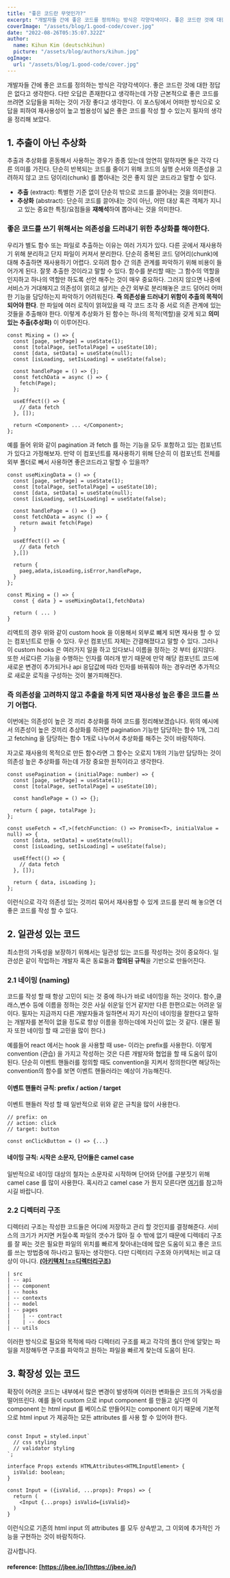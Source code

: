 ```yaml
---
title: "좋은 코드란 무엇인가?"
excerpt: "개발자들 간에 좋은 코드를 정의하는 방식은 각양각색이다. 좋은 코드란 것에 대한 정답은 없다고 생각한다. 다만 오답은 존재한다고 생각하는데 가장 근본적으로 좋은 코드를 쓰려면 오답들을 피하는 것이 가장 좋다고 생각한다. 이 포스팅에서 어떠한 방식으로 오답을 피하여 재사용성이 높고 범용성이 넓은 좋은 코드를 작성 할 수 있는지 필자의 생각을 정리해 보았다."
coverImage: "/assets/blog/1.good-code/cover.jpg"
date: "2022-08-26T05:35:07.322Z"
author:
  name: Kihun Kim (deutschkihun)
  picture: "/assets/blog/authors/kihun.jpg"
ogImage:
  url: "/assets/blog/1.good-code/cover.jpg"
---
```


개발자들 간에 좋은 코드를 정의하는 방식은 각양각색이다. 좋은 코드란 것에 대한 정답은 없다고 생각한다. 다만 오답은 존재한다고 생각하는데 가장 근본적으로 좋은 코드를 쓰려면 오답들을 피하는 것이 가장 좋다고 생각한다. 이 포스팅에서 어떠한 방식으로 오답을 피하여 재사용성이 높고 범용성이 넓은 좋은 코드를 작성 할 수 있는지 필자의 생각을 정리해 보았다.

## 1. 추출이 아닌 추상화

추출과 추상화를 혼동해서 사용하는 경우가 종종 있는데 엄연히 말하자면 둘은 각각 다른 의미를 가진다. 단순히 반복되는 코드를 줄이기 위해 코드의 실행 순서와 의존성을 고려하지 않고 코드 덩이리(chunk) 를 뽑아내는 것은 좋지 않은 코드라고 말할 수 있다.

- **추출** (extract): 특별한 기준 없이 단순히 밖으로 코드를 끌어내는 것을 의미한다.
- **추상화** (abstract): 단순히 코드를 끌어내는 것이 아닌, 어떤 대상 혹은 객체가 지니고 있는 중요한 특징/요점들을 **재해석**하여 뽑아내는 것을 의미한다.

### **좋은 코드를 쓰기 위해서는 의존성을 드러내기 위한 추상화를 해야한다.**

우리가 별도 함수 또는 파일로 추출하는 이유는 여러 가지가 있다. 다른 곳에서 재사용하기 위해 분리하고 단지 파일이 커져서 분리한다. 단순히 중복된 코드 덩어리(chunk)에 대해 추출하면 재사용하기 어렵다. 오히려 함수 간 의존 관계를 파악하기 위해 비용이 들어가게 된다. 잘못 추출한 것이라고 말할 수 있다. 함수를 분리할 때는 그 함수의 역할을 인지하고 하나의 역할만 하도록 선언 해주는 것이 매우 중요하다. 그러지 않으면 나중에 서비스가 거대해지고 의존성이 얽히고 설키는 순간 외부로 분리해놓은 코드 덩어리 어떠한 기능을 담당하는지 파악하기 어려워진다. **즉 의존성을 드러내기 위함이 추출의 목적이 되어야 한다**. 한 파일에 여러 로직이 얽혀있을 때 각 코드 조각 중 서로 의존 관계에 있는 것들을 추출해야 한다. 이렇게 추상화가 된 함수는 하나의 목적(역할)을 갖게 되고 **의미 있는 추출(추상화)** 이 이루어진다.

```tsx
const Mixing = () => {
  const [page, setPage] = useState(1);
  const [totalPage, setTotalPage] = useState(10);
  const [data, setData] = useState(null);
  const [isLoading, setIsLoading] = useState(false);

  const handlePage = () => {};
  const fetchData = async () => {
    fetch(Page);
  };

  useEffect(() => {
    // data fetch
  }, []);

  return <Component> ... </Component>;
};
```

예를 들어 위와 같이 pagination 과 fetch 를 하는 기능을 모두 포함하고 있는 컴포넌트가 있다고 가정해보자. 만약 이 컴포넌트를 재사용하기 위해 단순히 이 컴포넌트 전체를 외부 폴더로 빼서 사용하면 좋은코드라고 말할 수 있을까?

```tsx
const useMixingData = () => {
  const [page, setPage] = useState(1);
  const [totalPage, setTotalPage] = useState(10);
  const [data, setData] = useState(null);
  const [isLoading, setIsLoading] = useState(false);

  const handlePage = () => {}
  const fetchData = async () => {
    return await fetch(Page)
  }

  useEffect(() => {
    // data fetch
  },[])

  return {
    paeg,adata,isLoading,isError,handlePage,
  }
};

const Mixing = () => {
  const { data } = useMixingData(1,fetchData)

  return ( ... )
}
```

리액트의 경우 위와 같이 custom hook 을 이용해서 외부로 뺴게 되면 재사용 할 수 있는 컴포넌트로 만들 수 있다. 우선 컴포넌트 자체는 간결해졌다고 말할 수 있다. 그러나 이 custom hooks 은 여러가지 일을 하고 있다보니 이름을 정하는 것 부터 쉽지않다. 또한 서로다른 기능을 수행하는 인자를 여러개 받기 때문에 만약 해당 컴포넌트 코드에 새로운 변경이 추가되거나 api 응답값에 따라 인자를 바꿔줘야 하는 경우라면 추가적으로 새로운 로직을 구성하는 것이 불가피해진다.

### **즉 의존성을 고려하지 않고 추출을 하게 되면 재사용성 높은 좋은 코드를 쓰기 어렵다.**

이번에는 의존성이 높은 것 끼리 추상화를 하여 코드를 정리해보겠습니다. 위의 예시에서 의존성이 높은 것끼리 추상화를 하려면 pagination 기능만 담당하는 함수 1개, 그리고 fetching 을 담당하는 함수 1개로 나누어서 추상화를 해주는 것이 바람직하다.

자고로 재사용의 목적으로 만든 함수라면 그 함수는 오로지 1개의 기능만 담당하는 것이 의존성 높은 추상화를 하는데 가장 중요한 원칙이라고 생각한다.

```tsx
const usePagination = (initialPage: number) => {
  const [page, setPage] = useState(1);
  const [totalPage, setTotalPage] = useState(10);

  const handlePage = () => {};

  return { page, totalPage };
};
```

```tsx
const useFetch = <T,>(fetchFunction: () => Promise<T>, initialValue = null) => {
  const [data, setData] = useState(null);
  const [isLoading, setIsLoading] = useState(false);

  useEffect(() => {
    // data fetch
  }, []);

  return { data, isLoading };
};
```

이런식으로 각각 의존성 있는 것끼리 묶어서 재사용할 수 있게 코드를 분리 해 놓으면 더 좋은 코드를 작성 할 수 있다.

## 2. 일관성 있는 코드

최소한의 가독성을 보장하기 위해서는 일관성 있는 코드를 작성하는 것이 중요하다. 일관성은 같이 작업하는 개발자 혹은 동료들과 **합의된 규칙**을 기반으로 만들어진다.

### 2.1 네이밍 (naming)

코드를 작성 할 때 항상 고민이 되는 것 중에 하나가 바로 네이밍을 하는 것이다. 함수,클래스,변수 등에 이름을 정하는 것은 사실 쉬운일 인거 같지만 다른 한편으로는 어려운 일이다. 필자는 지금까지 다른 개발자들과 일하면서 자기 자신이 네이밍을 잘한다고 말하는 개발자를 본적이 없을 정도로 항상 이름을 정하는데에 자신이 없는 것 같다. (물론 필자 또한 네이밍 할 때 고민을 많이 한다.)

예를들어 react 에서는 hook 을 사용할 때 use- 이라는 prefix를 사용한다. 이렇게 convention (관습) 을 가지고 작성하는 것은 다른 개발자와 협업을 할 때 도움이 많이 된다. 단순히 이벤트 핸들러를 정의할 때도 convention을 지켜서 정의한다면 해당하는 convention의 함수를 보면 이벤트 핸들러라는 예상이 가능해진다.

#### 이벤트 핸들러 규칙: prefix / action / target

이벤트 핸들러 작성 할 때 일반적으로 위와 같은 규칙을 많이 사용한다.

```tsx
// prefix: on
// action: click
// target: button

const onClickButton = () => {...}
```

#### 네이밍 규칙: 시작은 소문자, 단어들은 camel case

일반적으로 네이밍 대상의 철자는 소문자로 시작하며 단어와 단어를 구분짓기 위해 camel case 를 많이 사용한다. 혹시라고 camel case 가 뭔지 모른다면 [여기](https://khalilstemmler.com/blogs/camel-case-snake-case-pascal-case/#Camel-case)를 참고하시길 바랍니다.

### 2.2 디렉터리 구조

디렉터리 구조는 작성한 코드들은 어디에 저장하고 관리 할 것인지를 결정해준다. 서비스의 크기가 커지면 커질수록 파일의 갯수가 많아 질 수 밖에 없기 때문에 디렉테리 구조를 잘 짜는 것은 필요한 파일의 위치를 빠르게 찾아내는데에 많은 도움이 되고 좋은 코드를 쓰는 방법중에 하나라고 필자는 생각한다. 다만 디렉터리 구조와 아키텍처는 비교 대상이 아니다. **[(아키텍처 !==디렉터리구조)](https://techblog-deutschkihun.vercel.app/posts/architecture)**

```
| src
| -- api
| -- component
| -- hooks
| -- contexts
| -- model
| -- pages
|    | -- contract
|    | -- docs
| -- utils
```

이러한 방식으로 필요와 목적에 따라 디렉터리 구조를 짜고 각각의 폴더 안에 알맞는 파일을 저장해두면 구조를 파악하고 원하는 파일을 빠르게 찾는데 도움이 된다.

## 3. 확장성 있는 코드

확장이 어려운 코드는 내부에서 많은 변경이 발생하며 이러한 변화들은 코드의 가독성을 떨어뜨린다. 예를 들어 custom 으로 input component 를 만들고 싶다면 이 component 는 html input 를 베이스로 만들어지는 component 이기 때문에 기본적으로 html input 가 제공하는 모든 attributes 를 사용 할 수 있어야 한다.

```tsx

const Input = styled.input`
  // css styling
  // validator styling
`;

interface Props extends HTMLAttributes<HTMLInputElement> {
  isValid: boolean;
}

const Input = ({isValid, ...props}: Props) => {
  return (
    <Input {...props} isValid={isValid}>
  )
}

```

이런식으로 기존의 html input 의 attributes 를 모두 상속받고, 그 이외에 추가적인 가능을 구현하는 것이 바람직하다.

감사합니다.

#### reference: [https://jbee.io/](https://jbee.io/)
